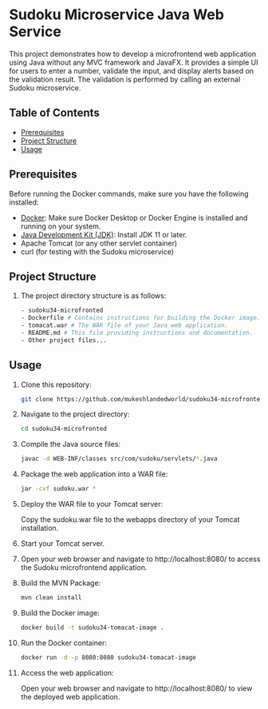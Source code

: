 # Sudoku Microservice Java Web Service

This project demonstrates how to develop a microfrontend web application using Java without any MVC framework and JavaFX. It provides a simple UI for users to enter a number, validate the input, and display alerts based on the validation result. The validation is performed by calling an external Sudoku microservice.

## Table of Contents

- [Prerequisites](#prerequisites)
- [Project Structure](#project-structure)
- [Usage](#usage)

## Prerequisites

Before running the Docker commands, make sure you have the following installed:

- [Docker](https://docs.docker.com/get-docker/): Make sure Docker Desktop or Docker Engine is installed and running on your system.
- [Java Development Kit (JDK)](https://www.oracle.com/java/technologies/javase-jdk11-downloads.html): Install JDK 11 or later.
- Apache Tomcat (or any other servlet container)
- curl (for testing with the Sudoku microservice)

## Project Structure

1. The project directory structure is as follows:

   ```bash
   - sudoku34-microfronted
   - Dockerfile # Contains instructions for building the Docker image.
   - tomacat.war # The WAR file of your Java web application.
   - README.md # This file providing instructions and documentation.
   - Other project files...


## Usage

1. Clone this repository:

   ```bash
   git clone https://github.com/mukeshlandedworld/sudoku34-microfronted.git

2. Navigate to the project directory:

   ```bash
   cd sudoku34-microfronted

4. Compile the Java source files:

   ```bash
   javac -d WEB-INF/classes src/com/sudoku/servlets/*.java

6. Package the web application into a WAR file:

   ```bash
   jar -cvf sudoku.war *

7. Deploy the WAR file to your Tomcat server:

   Copy the sudoku.war file to the webapps directory of your Tomcat installation.

8. Start your Tomcat server.

9. Open your web browser and navigate to http://localhost:8080/ to access the Sudoku microfrontend application.

6. Build the MVN Package:

   ```bash
   mvn clean install

6. Build the Docker image:

   ```bash
   docker build -t sudoku34-tomacat-image .

6. Run the Docker container:

   ```bash
   docker run -d -p 8080:8080 sudoku34-tomacat-image

13. Access the web application:

    Open your web browser and navigate to http://localhost:8080/ to view the deployed web application.
